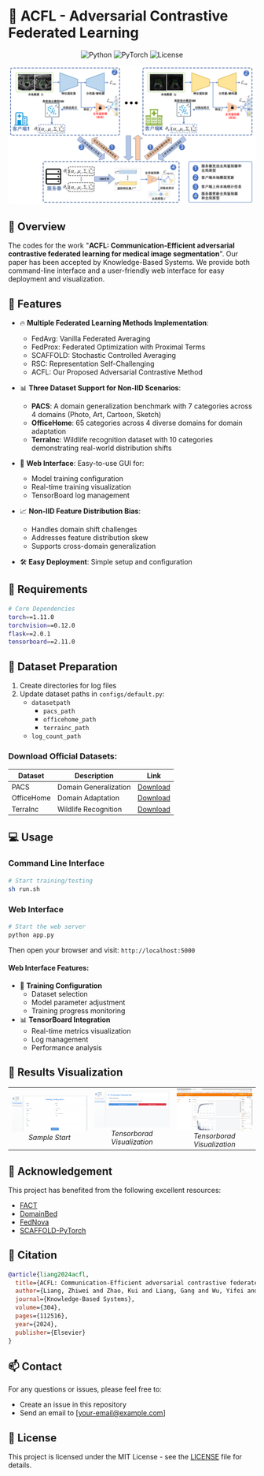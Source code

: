 # 🌟 ACFL - Adversarial Contrastive Federated Learning

<div align="center">

![Python](https://img.shields.io/badge/Python-3.7+-blue.svg)
![PyTorch](https://img.shields.io/badge/PyTorch-1.11.0-orange.svg)
![License](https://img.shields.io/badge/License-MIT-green.svg)

</div>

<p align="center">
  <img src="assets/framework.png" alt="ACFL Framework" width="800">
</p>

## 📖 Overview

The codes for the work "**ACFL: Communication-Efficient adversarial contrastive federated learning for medical image segmentation**". Our paper has been accepted by Knowledge-Based Systems. We provide both command-line interface and a user-friendly web interface for easy deployment and visualization.

## 🚀 Features

- 🔥 **Multiple Federated Learning Methods Implementation**:
  - FedAvg: Vanilla Federated Averaging
  - FedProx: Federated Optimization with Proximal Terms
  - SCAFFOLD: Stochastic Controlled Averaging
  - RSC: Representation Self-Challenging
  - ACFL: Our Proposed Adversarial Contrastive Method

- 📊 **Three Dataset Support for Non-IID Scenarios**:
  - **PACS**: A domain generalization benchmark with 7 categories across 4 domains (Photo, Art, Cartoon, Sketch)
  - **OfficeHome**: 65 categories across 4 diverse domains for domain adaptation
  - **TerraInc**: Wildlife recognition dataset with 10 categories demonstrating real-world distribution shifts

- 🌈 **Web Interface**: Easy-to-use GUI for:
  - Model training configuration
  - Real-time training visualization
  - TensorBoard log management

- 📈 **Non-IID Feature Distribution Bias**:
  - Handles domain shift challenges
  - Addresses feature distribution skew
  - Supports cross-domain generalization

- 🛠️ **Easy Deployment**: Simple setup and configuration

## 🔧 Requirements

```bash
# Core Dependencies
torch==1.11.0
torchvision==0.12.0
flask==2.0.1
tensorboard==2.11.0
```

## 📂 Dataset Preparation

1. Create directories for log files
2. Update dataset paths in `configs/default.py`:
   - `datasetpath`
     - `pacs_path`
     - `officehome_path`
     - `terrainc_path`
   - `log_count_path`

### Download Official Datasets:

| Dataset | Description | Link |
|---------|-------------|------|
| PACS | Domain Generalization | [Download](http://www.eecs.qmul.ac.uk/~dl307/project_iccv2017) |
| OfficeHome | Domain Adaptation | [Download](https://hemanthdv.github.io/officehome-dataset) |
| TerraInc | Wildlife Recognition | [Download](https://beerys.github.io/CaltechCameraTraps) |

## 💻 Usage

### Command Line Interface

```bash
# Start training/testing
sh run.sh
```

### Web Interface

```bash
# Start the web server
python app.py
```

Then open your browser and visit: `http://localhost:5000`

#### Web Interface Features:
- 🎯 **Training Configuration**
  - Dataset selection
  - Model parameter adjustment
  - Training progress monitoring
- 📊 **TensorBoard Integration**
  - Real-time metrics visualization
  - Log management
  - Performance analysis

## 🎉 Results Visualization

<div align="center">
  <table>
    <tr>
      <td align="center" width="33%">
        <img src="assets/sample_start.png" alt="sample_start" width="100%">
        <br>
        <em>Sample Start</em>
      </td>
      <td align="center" width="33%">
        <img src="assets/tensorborad_vis1.png" alt="tensorborad_vis1" width="100%">
        <br>
        <em>Tensorborad Visualization</em>
      </td>
      <td align="center" width="33%">
        <img src="assets\tensorboard_vis.png" alt="tensorborad_vis" width="100%">
        <br>
        <em>Tensorborad Visualization</em>
      </td>
    </tr>
  </table>
</div>

## 🙏 Acknowledgement

This project has benefited from the following excellent resources:

- [FACT](https://github.com/MediaBrain-SJTU/FACT)
- [DomainBed](https://github.com/facebookresearch/DomainBed)
- [FedNova](https://github.com/JYWa/FedNova)
- [SCAFFOLD-PyTorch](https://github.com/KarhouTam/SCAFFOLD-PyTorch)

## 📝 Citation

```bibtex
@article{liang2024acfl,
  title={ACFL: Communication-Efficient adversarial contrastive federated learning for medical image segmentation},
  author={Liang, Zhiwei and Zhao, Kui and Liang, Gang and Wu, Yifei and Guo, Jinxi},
  journal={Knowledge-Based Systems},
  volume={304},
  pages={112516},
  year={2024},
  publisher={Elsevier}
}
```

## 📫 Contact

For any questions or issues, please feel free to:
- Create an issue in this repository
- Send an email to [your-email@example.com]

## 📄 License

This project is licensed under the MIT License - see the [LICENSE](LICENSE) file for details.

